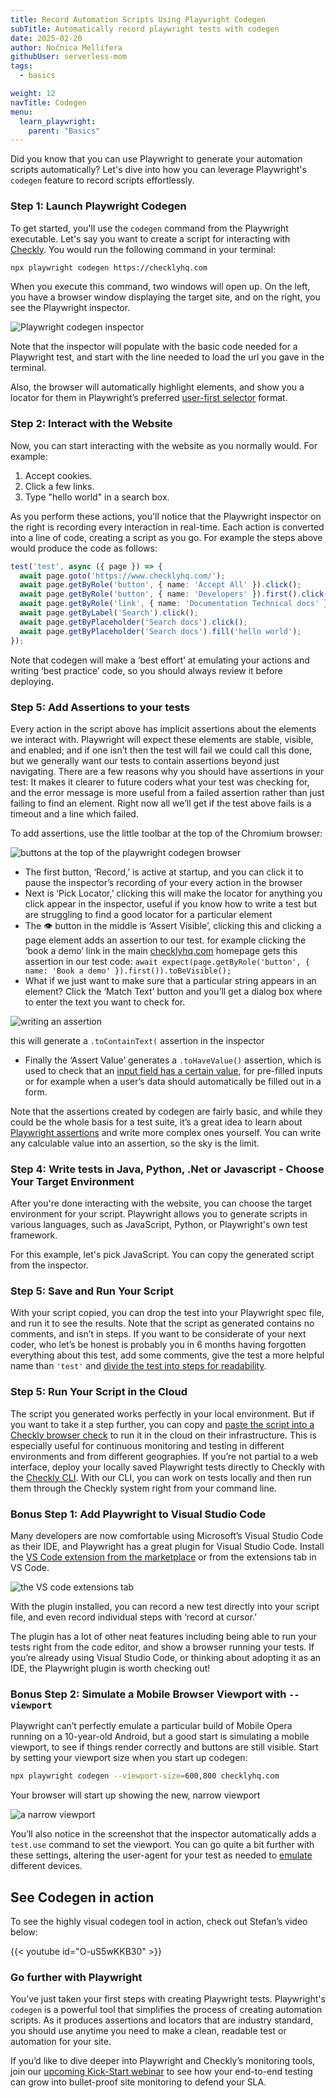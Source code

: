 ```yaml
---
title: Record Automation Scripts Using Playwright Codegen
subTitle: Automatically record playwright tests with codegen
date: 2025-02-20
author: Nočnica Mellifera
githubUser: serverless-mom
tags:
  - basics

weight: 12
navTitle: Codegen
menu:
  learn_playwright:
    parent: "Basics"
---
```


Did you know that you can use Playwright to generate your automation scripts automatically? Let's dive into how you can leverage Playwright's `codegen` feature to record scripts effortlessly.
<!-- more -->


### Step 1: Launch Playwright Codegen

To get started, you'll use the `codegen` command from the Playwright executable. Let's say you want to create a script for interacting with [Checkly](https://checklyhq.com/). You would run the following command in your terminal:

```bash
npx playwright codegen https://checklyhq.com
```

When you execute this command, two windows will open up. On the left, you have a browser window displaying the target site, and on the right, you see the Playwright inspector.

![Playwright codegen inspector](/learn/images/codegen-1.png)

Note that the inspector will populate with the basic code needed for a Playwright test, and start with the line needed to load the url you gave in the terminal.

Also, the browser will automatically highlight elements, and show you a locator for them in Playwright’s preferred [user-first selector](https://www.checklyhq.com/blog/playwright-user-first-selectors/) format. 

### Step 2: Interact with the Website

Now, you can start interacting with the website as you normally would. For example:

1. Accept cookies.
2. Click a few links.
3. Type "hello world" in a search box.

As you perform these actions, you'll notice that the Playwright inspector on the right is recording every interaction in real-time. Each action is converted into a line of code, creating a script as you go. For example the steps above would produce the code as follows:

```ts
test('test', async ({ page }) => {
  await page.goto('https://www.checklyhq.com/');
  await page.getByRole('button', { name: 'Accept All' }).click();
  await page.getByRole('button', { name: 'Developers' }).first().click();
  await page.getByRole('link', { name: 'Documentation Technical docs' }).click();
  await page.getByLabel('Search').click();
  await page.getByPlaceholder('Search docs').click();
  await page.getByPlaceholder('Search docs').fill('hello world');
});
```

Note that codegen will make a ‘best effort’ at emulating your actions and writing ‘best practice’ code, so you should always review it before deploying.

### Step 5: Add Assertions to your tests

Every action in the script above has implicit assertions about the elements we interact with. Playwright will expect these elements are stable, visible, and enabled; and if one isn’t then the test will fail we could call this done, but we generally want our tests to contain assertions beyond just navigating. There are a few reasons why you should have assertions in your test: It makes it clearer to future coders what your test was checking for, and the error message is more useful from a failed assertion rather than just failing to find an element. Right now all we’ll get if the test above fails is a timeout and a line which failed. 

To add assertions, use the little toolbar at the top of the Chromium browser:

![buttons at the top of the playwright codegen browser](/learn/images/codegen-2.png)

- The first button, ‘Record,’ is active at startup, and you can click it to pause the inspector’s recording of your every action in the browser
- Next is ‘Pick Locator,’ clicking this will make the locator for anything you click appear in the inspector, useful if you know how to write a test but are struggling to find a good locator for a particular element
- The 👁️ button in the middle is ‘Assert Visible’, clicking this and clicking a page element adds an assertion to our test. for example clicking the ‘book a demo’ link in the main [checklyhq.com](http://checklyhq.com) homepage gets this assertion in our test code: `await expect(page.getByRole('button', { name: 'Book a demo' }).first()).toBeVisible();`
- What if we just want to make sure that a particular string appears in an element? Click the ‘Match Text’ button and you’ll get a dialog box where to enter the text you want to check for.
    
![writing an assertion](/learn/images/codegen-3.png)

this will generate a `.toContainText(` assertion in the inspector
    
- Finally the ‘Assert Value’ generates a `.toHaveValue()` assertion, which is used to check that an [input field has a certain value](https://playwright.dev/docs/api/class-locatorassertions#locator-assertions-to-have-value), for pre-filled inputs or for example when a user’s data should automatically be filled out in a form.

Note that the assertions created by codegen are fairly basic, and while they could be the whole basis for a test suite, it’s a great idea to learn about [Playwright assertions](https://www.checklyhq.com/learn/playwright/assertions/) and write more complex ones yourself. You can write any calculable value into an assertion, so the sky is the limit.

### Step 4: Write tests in Java, Python, .Net or Javascript - Choose Your Target Environment

After you're done interacting with the website, you can choose the target environment for your script. Playwright allows you to generate scripts in various languages, such as JavaScript, Python, or Playwright's own test framework.

For this example, let's pick JavaScript. You can copy the generated script from the inspector.

### Step 5: Save and Run Your Script

With your script copied, you can drop the test into your Playwright spec file, and run it to see the results. Note that the script as generated contains no comments, and isn’t in steps. If you want to be considerate of your next coder, who let’s be honest is probably you in 6 months having forgotten everything about this test, add some comments, give the test a more helpful name than `'test'` and [divide the test into steps for readability](https://www.checklyhq.com/blog/improve-your-playwright-documentation-with-steps/).

### Step 5: Run Your Script in the Cloud

The script you generated works perfectly in your local environment. But if you want to take it a step further, you can copy and [paste the script into a Checkly browser check](https://www.checklyhq.com/docs/browser-checks/) to run it in the cloud on their infrastructure. This is especially useful for continuous monitoring and testing in different environments and from different geographies. If you’re not partial to a web interface, deploy your locally saved Playwright tests directly to Checkly with the [Checkly CLI](https://www.checklyhq.com/docs/cli/). With our CLI, you can work on tests locally and then run them through the Checkly system right from your command line.

### Bonus Step 1: Add Playwright to Visual Studio Code

Many developers are now comfortable using Microsoft’s Visual Studio Code as their IDE, and Playwright has a great plugin for Visual Studio Code. Install the [VS Code extension from the marketplace](https://marketplace.visualstudio.com/items?itemName=ms-playwright.playwright) or from the extensions tab in VS Code. 

![the VS code extensions tab](/learn/images/codegen-4.png)

With the plugin installed, you can record a new test directly into your script file, and even record individual steps with ‘record at cursor.’ 

The plugin has a lot of other neat features including being able to run your tests right from the code editor, and show a browser running your tests. If you’re already using Visual Studio Code, or thinking about adopting it as an IDE, the Playwright plugin is worth checking out!

### Bonus Step 2: Simulate a Mobile Browser Viewport with `--viewport`

Playwright can’t perfectly emulate a particular build of Mobile Opera running on a 10-year-old Android, but a good start is simulating a mobile viewport, to see if things render correctly and buttons are still visible. Start by setting your viewport size when you start up codegen:

```bash
npx playwright codegen --viewport-size=600,800 checklyhq.com

```

Your browser will start up showing the new, narrow viewport

![a narrow viewport](/learn/images/codegen-5.png)

You’ll also notice in the screenshot that the inspector automatically adds a `test.use` command to set the viewport. You can go quite a bit further with these settings, altering the user-agent for your test as needed to [emulate](https://playwright.dev/docs/emulation) different devices.

## See Codegen in action

To see the highly visual codegen tool in action, check out Stefan’s video below:

{{< youtube id="O-uS5wKKB30" >}}


### Go further with Playwright

You’ve just taken your first steps with creating Playwright tests. Playwright's `codegen` is a powerful tool that simplifies the process of creating automation scripts. As it produces assertions and locators that are industry standard, you should use anytime you need to make a clean, readable test or automation for your site.

If you’d like to dive deeper into Playwright and Checkly’s monitoring tools, join our [upcoming Kick-Start webinar](https://us02web.zoom.us/webinar/register/WN_gKYeJcMqQ_Kh31ziKM7uYw) to see how your end-to-end testing can grow into bullet-proof site monitoring to defend your SLA.